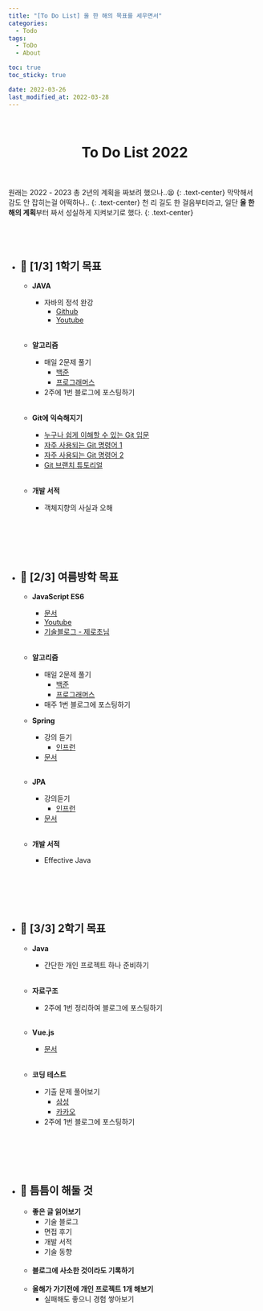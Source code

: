 ```yaml
---
title: "[To Do List] 올 한 해의 목표를 세우면서"
categories:
  - Todo
tags:
  - ToDo
  - About

toc: true
toc_sticky: true

date: 2022-03-26
last_modified_at: 2022-03-28
---
```

<br>

# **<center>To Do List 2022</center>**
  <br><br>
  원래는 2022 - 2023 총 2년의 계획을 짜보려 했으나..😫
  {: .text-center}
  막막해서 감도 안 잡히는걸 어떡하나..
  {: .text-center}
  천 리 길도 한 걸음부터라고, 일단 **올 한 해의 계획**부터 짜서 성실하게 지켜보기로 했다.
  {: .text-center}
<br><br><br><br>

- ## 🚀 **[1/3] 1학기 목표**  
  * **JAVA**  
    + 자바의 정석 완강
      + [Github](https://github.com/castello/javajungsuk_basic)
      + [Youtube](https://youtube.com/playlist?list=PLW2UjW795-f6xWA2_MUhEVgPauhGl3xIp)
  <br><br>
  * **알고리즘**  
    + 매일 2문제 풀기
      + [백준](https://solved.ac/)
      + [프로그래머스](https://programmers.co.kr/)
    + 2주에 1번 블로그에 포스팅하기
  <br><br>
  * **Git에 익숙해지기**  
    + [누구나 쉽게 이해할 수 있는 Git 입문](https://backlog.com/git-tutorial/kr/)
    + [자주 사용되는 Git 명령어 1](https://orga.cat/most-useful-git-commands)
    + [자주 사용되는 Git 명령어 2](https://urbanbase.github.io/dev/2021/01/15/GitCommand.html)
    + [Git 브랜치 튜토리얼](https://learngitbranching.js.org/?locale=ko)
  <br><br>
  * **개발 서적**
    + 객체지향의 사실과 오해

    <br><br><br><br>
- ## 🚀 **[2/3] 여름방학 목표**  
  * **JavaScript ES6**
    + [문서](https://github.com/lukehoban/es6features)
    + [Youtube](https://youtube.com/playlist?list=PLW2UjW795-f6xWA2_MUhEVgPauhGl3xIp)
    + [기술블로그 - 제로초님](https://www.zerocho.com/)
  <br><br>
  * **알고리즘**  
    + 매일 2문제 풀기
      + [백준](https://solved.ac/)
      + [프로그래머스](https://programmers.co.kr/)
    + 매주 1번 블로그에 포스팅하기
  * **Spring**
    + 강의 듣기    
      + [인프런](https://www.inflearn.com/roadmaps/373)
    + [문서](https://docs.spring.io/spring-framework/docs/current/reference/html/index.html)
  <br><br>
  * **JPA**  
    + 강의듣기
      + [인프런](https://www.inflearn.com/roadmaps/149)
    + [문서](https://arahansa.github.io/docs_spring/jpa.html)
    <br><br>
  * **개발 서적**
    + Effective Java

    <br><br><br><br>
- ## 🚀 **[3/3] 2학기 목표**  
  * **Java**
    + 간단한 개인 프로젝트 하나 준비하기
  <br><br>
  * **자료구조**
    + 2주에 1번 정리하여 블로그에 포스팅하기
  <br><br>
  * **Vue.js**  
    + [문서](https://v3.ko.vuejs.org/)
    <br><br>
  * **코딩 테스트**  
    + 기출 문제 풀어보기
      + [삼성](https://www.acmicpc.net/workbook/view/1152)
      + [카카오](https://programmers.co.kr/learn/challenges?tab=all_challenges)
    + 2주에 1번 블로그에 포스팅하기

    <br><br><br><br>
- ## 🔔 **틈틈이 해둘 것**  
  * **좋은 글 읽어보기**
    + 기술 블로그
    + 면접 후기
    + 개발 서적
    + 기술 동향
  <br><br>
  * **블로그에 사소한 것이라도 기록하기**
  <br><br>
  * **올해가 가기전에 개인 프로젝트 1개 해보기**
    + 실패해도 좋으니 경험 쌓아보기

